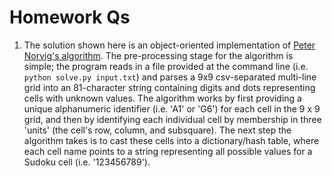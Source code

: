 Homework Qs
===========

1. The solution shown here is an object-oriented implementation of <a href="http://norvig.com/sudoku.html">Peter Norvig's algorithm</a>. The pre-processing stage for the algorithm is simple; the program reads in a file provided at the command line (i.e. `python solve.py input.txt`) and parses a 9x9 csv-separated multi-line grid into an 81-character string containing digits and dots representing cells with unknown values. The algorithm works by first providing a unique alphanumeric identifier (i.e. 'A1' or 'G6') for each cell in the 9 x 9 grid, and then by identifying each individual cell by membership in three 'units' (the cell's row, column, and subsquare). The next step the algorithm takes is to cast these cells into a dictionary/hash table, where each cell name points to a string representing all possible values for a Sudoku cell (i.e. '123456789'). 

